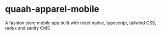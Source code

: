 # quaah-apparel-mobile
A fashion store mobile app built with react native, typescript, tailwind CSS, redux and sanity CMS
